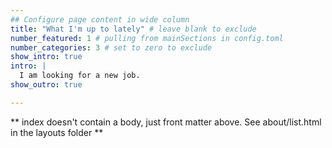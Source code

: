 ```yaml
---
## Configure page content in wide column
title: "What I'm up to lately" # leave blank to exclude
number_featured: 1 # pulling from mainSections in config.toml
number_categories: 3 # set to zero to exclude
show_intro: true
intro: |
  I am looking for a new job.
show_outro: true

---
```


** index doesn't contain a body, just front matter above.
See about/list.html in the layouts folder **
